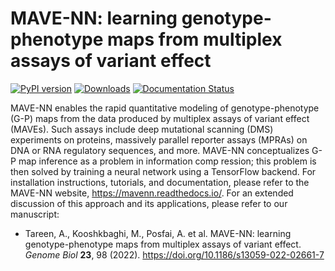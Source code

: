 MAVE-NN: learning genotype-phenotype maps from multiplex assays of variant effect
========================================================================

[![PyPI version](https://badge.fury.io/py/mavenn.svg)](https://badge.fury.io/py/mavenn)
[![Downloads](https://static.pepy.tech/personalized-badge/mavenn?period=total&units=international_system&left_color=black&right_color=blue&left_text=Downloads)](https://pepy.tech/project/mavenn)
[![Documentation Status](https://readthedocs.org/projects/mavenn/badge/?version=latest)](https://mavenn.readthedocs.io/en/latest/?badge=latest)


MAVE-NN enables the rapid quantitative modeling of genotype-phenotype (G-P) maps from the data produced by multiplex assays of variant effect (MAVEs). Such assays include deep mutational scanning (DMS) experiments on proteins, massively parallel reporter assays (MPRAs) on DNA or RNA regulatory sequences, and more. MAVE-NN conceptualizes G-P map inference as a problem in information comp ression; this problem is then solved by training a neural network using a TensorFlow backend. For installation instructions, tutorials, and documentation, please refer to the MAVE-NN website, https://mavenn.readthedocs.io/. For an extended discussion of this approach and its applications, please refer to our manuscript:

* Tareen, A., Kooshkbaghi, M., Posfai, A. et al. MAVE-NN: learning genotype-phenotype maps from multiplex assays of variant effect. <em>Genome Biol</em> **23**, 98 (2022). https://doi.org/10.1186/s13059-022-02661-7

